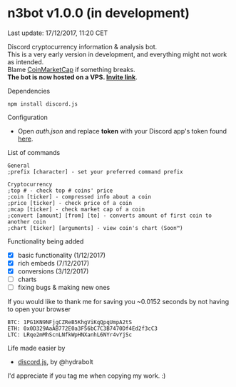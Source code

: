 # n3bot v1.0.0 (in development)
Last update: 17/12/2017, 11:20 CET

Discord cryptocurrency information &amp; analysis bot.  
This is a very early version in development, and everything might not work as intended.  
Blame [CoinMarketCap](https://coinmarketcap.com/api/) if something breaks.  
**The bot is now hosted on a VPS. [Invite link](https://discordapp.com/oauth2/authorize?client_id=388025818720501760&scope=bot&permissions=211968)**.

Dependencies
```
npm install discord.js
```

Configuration
- Open *auth.json* and replace **token** with your Discord app's token found [here](https://discordapp.com/developers/applications/me).  

List of commands
```
General
;prefix [character] - set your preferred command prefix

Cryptocurrency
;top # - check top # coins' price
;coin [ticker] - compressed info about a coin
;price [ticker] - check price of a coin
;mcap [ticker] - check market cap of a coin
;convert [amount] [from] [to] - converts amount of first coin to another coin
;chart [ticker] [arguments] - view coin's chart (Soon™)
```
  
Functionality being added  
- [X] basic functionality (1/12/2017)
- [X] rich embeds (7/12/2017)
- [X] conversions (3/12/2017)
- [ ] charts
- [ ] fixing bugs & making new ones

If you would like to thank me for saving you ~0.0152 seconds by not having to open your browser   
```
BTC: 1PG1KN9NFjgCZReB5KhgViKqQpqUmpA2tS
ETH: 0x0D329AaAB772E0a3F56bC7C3B7470Df4Ed2f3cC3
LTC: LRqe2mMhScnLNfkWpHNXanhL6NYr4vYjSc
```  
Life made easier by  

* [discord.js](https://discord.js.org/), by @hydrabolt  

I'd appreciate if you tag me when copying my work. :)
